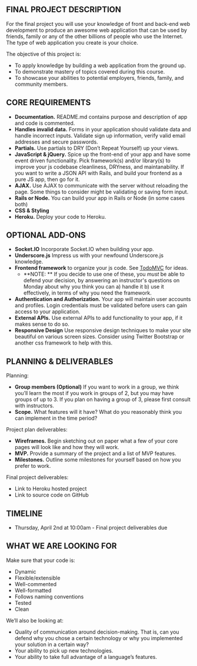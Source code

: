 ## FINAL PROJECT DESCRIPTION
For the final project you will use your knowledge of front and
back-end web development to produce an awesome web application that
can be used by friends, family or any of the other billions of people
who use the Internet. The type of web application you create is your
choice.


The objective of this project is:

* To apply knowledge by building a web application from the ground up.
* To demonstrate mastery of topics covered during this course.
* To showcase your abilities to potential employers, friends, family,
and community members.

## CORE REQUIREMENTS
* **Documentation.** README.md contains purpose and description of app
and code is commented.
* **Handles invalid data.** Forms in your application should validate
  data and handle incorrect inputs. Validate sign up information,
  verify valid email addresses and secure passwords.
* **Partials.** Use partials to DRY (Don’t Repeat Yourself) up your
views.
* **JavaScript & jQuery.** Spice up the front-end of your app and have
  some event driven functionality. Pick framework(s) and/or library(s)
  to improve your js codebase cleanliness, DRYness, and
  maintanability. If you want to write a JSON API with Rails, and
  build your frontend as a pure JS app, then go for it.
* **AJAX.** Use AJAX to communicate with the server without reloading
  the page. Some things to consider might be validating or saving form
  input.
* **Rails or Node.** You can build your app in Rails or Node (in some cases both)
* **CSS & Styling**
* **Heroku.** Deploy your code to Heroku.

## OPTIONAL ADD-ONS

* **Socket.IO** Incorporate Socket.IO when building your app.
* **Underscore.js** Impress us with your newfound Underscore.js knowledge.
* **Frontend framework** to organize your js code. See [TodoMVC](http://todomvc.com) for ideas.
  * **NOTE: ** If you decide to use one of these, you *must* be able to defend your decision, by answering an instructor's questions on Monday about why you think you can a) handle it b) use it effectively, in terms of why you need the framework.
* **Authentication and Authorization.** Your app will maintain user
  accounts and profiles. Login credentials must be validated before
  users can gain access to your application.
* **External APIs.** Use external APIs to add functionality to your
app, if it makes sense to do so.
* **Responsive Design** Use responsive design techniques to make your
  site beautiful on various screen sizes. Consider using Twitter
  Bootstrap or another css framework to help with this.

## PLANNING & DELIVERABLES

Planning:

* **Group members (Optional)** If you want to work in a group, we
  think you’ll learn the most if you work in groups of 2, but you may
  have groups of up to 3. If you plan on having a group of 3, please
  first consult with instructors.
* **Scope.** What features will it have? What do you reasonably think
you can implement in the time period?

Project plan deliverables:

* **Wireframes.** Begin sketching out on paper what a few of your core
pages will look like and how they will work.
* **MVP.** Provide a summary of the project and a list of MVP
features.
* **Milestones.** Outline some milestones for yourself based on how
you prefer to work.

Final project deliverables:

* Link to Heroku hosted project
* Link to source code on GitHub


## TIMELINE

* Thursday, April 2nd at 10:00am - Final project deliverables due

## WHAT WE ARE LOOKING FOR
Make sure that your code is:

* Dynamic
* Flexible/extensible
* Well-commented
* Well-formatted
* Follows naming conventions
* Tested
* Clean

We’ll also be looking at:

* Quality of communication around decision-making. That is, can you
  defend why you chose a certain technology or why you implemented
  your solution in a certain way?
* Your ability to pick up new technologies.
* Your ability to take full advantage of a language’s features.
